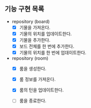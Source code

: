 ## 기능 구현 목록

- repository (board)
    - [x] 기물을 가져온다.
    - [x] 기물의 위치를 업데이트한다.
    - [x] 기물을 추가한다.
    - [x] 보드 전체를 한 번에 추가한다.
    - [x] 기물의 위치를 한 번에 업데이트한다.

- repository (room)
    - [x] 룸을 생성한다.
    - [x] 룸 정보를 가져온다.
    - [x] 룸의 턴을 업데이트한다.
    - [ ] 룸을 종료한다.
  
